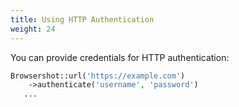 ```yaml
---
title: Using HTTP Authentication
weight: 24
---
```


You can provide credentials for HTTP authentication:

```php
Browsershot::url('https://example.com')
    ->authenticate('username', 'password')
   ...
```
